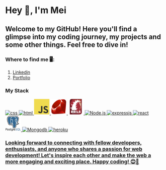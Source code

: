 # Hey 👋, I'm Mei
  ## Welcome to my GitHub! Here you'll find a glimpse into my coding journey, my projects and some other things. Feel free to dive in!

  ### Where to find me 🖥️:

  1. [Linkedin](https://www.linkedin.com/in/xuemei-huang/)
  2. [Portfolio](https://meifruit.netlify.app/)

  ### My Stack


  <div style="display:inline">
    <a href="https://www.w3.org/Style/CSS/Overview.en.html" target="_blank" rel="noreferrer"> <img src="https://www.vectorlogo.zone/logos/w3_css/w3_css-icon.svg" alt="css" width="50" height="50">
    </a>
    <a href="www.w3.org/TR/html5" target="_blank" rel="noreferrer"> <img src="https://www.vectorlogo.zone/logos/w3_html5/w3_html5-icon.svg" alt="html" width="50" height="50"/>
    </a>
    <a href="https://developer.mozilla.org/en-US/docs/Web/JavaScript" target="_blank" rel="noreferrer"> <img src="https://raw.githubusercontent.com/devicons/devicon/master/icons/javascript/javascript-original.svg" alt="javascript" width="50" height="50"/>
    </a>
    <a href="https://www.ruby-lang.org/en/" target="_blank" rel="noreferrer"> <img src="https://raw.githubusercontent.com/devicons/devicon/master/icons/ruby/ruby-original.svg" alt="ruby" width="50" height="50"/>
    </a>
    <a href="https://rubyonrails.org" target="_blank" rel="noreferrer"> <img src="https://raw.githubusercontent.com/devicons/devicon/master/icons/rails/rails-original-wordmark.svg" alt="rails" width="50" height="50"/>
    </a>
    <a href="https://nodejs.org/" target="_blank" rel="noreferrer"> <img src="https://www.vectorlogo.zone/logos/nodejs/nodejs-icon.svg" alt="Node.js" width="50" height="50"/>
    </a>
    </a>
    <a href="https://expressjs.com/" target="_blank" rel="noreferrer"> <img src="https://img.icons8.com/?size=512&id=PZQVBAxaueDJ&format=png" alt="expressjs" width="50" height="50"/>
    </a>
    <a href="https://react.dev/" target="_blank" rel="noreferrer"> <img src="https://cdn.icon-icons.com/icons2/2415/PNG/512/react_original_logo_icon_146374.png" alt="react" width="50" height="50"/>
    </a>
    <a href="https://www.postgresql.org" target="_blank" rel="noreferrer"> <img src="https://raw.githubusercontent.com/devicons/devicon/master/icons/postgresql/postgresql-original-wordmark.svg" alt="postgresql" width="50" height="50"/>
    </a>
    <a href="https://www.mongodb.com/" target="_blank" rel="noreferrer"> <img src="https://cdn.icon-icons.com/icons2/2415/PNG/512/mongodb_original_wordmark_logo_icon_146425.png" alt="Mongodb" width="50" height="50"/>
    </a>
    <a href="https://heroku.com/" target="_blank" rel="noreferrer"> <img src="https://cdn.icon-icons.com/icons2/2699/PNG/512/heroku_logo_icon_168126.png" alt="heroku" width="50" height="50"/>
  </div>


  ### Looking forward to connecting with fellow developers, enthusiasts, and anyone who shares a passion for web development! Let's inspire each other and make the web a more engaging and exciting place. Happy coding! 😊🚀


<!--
**meifruit/meifruit** is a ✨ _special_ ✨ repository because its `README.md` (this file) appears on your GitHub profile.

Here are some ideas to get you started:

- 🔭 I’m currently working on ...
- 🌱 I’m currently learning ...
- 👯 I’m looking to collaborate on ...
- 🤔 I’m looking for help with ...
- 💬 Ask me about ...
- 📫 How to reach me: ...
- 😄 Pronouns: ...
- ⚡ Fun fact: ...
-->
